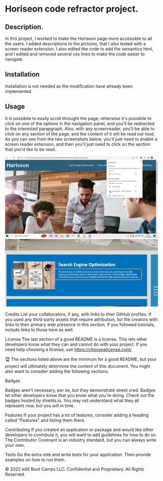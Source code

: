 # Horiseon code refractor project.

## Description.
In this project, I worked to make the Horiseon page more accessible to all the users. I added descriptions to the pictures, that I also tested with a screen reader extension. I also edited the code to add the semantics html, and I edited and removed several css lines to make the code easier to navigate.

## Installation
Installation is not needed as the modification have already been implemented.

## Usage
It is possibile to easily scroll throught the page; otherwise it's possibile to click on one of the options in the navigation panel, and you'll be redirected to the interested parapgraph.
Also, with any screenreader, you'll be able to click on any section of the page, and the content of it will be read out loud. 
As you can see from the two screenshots below, you'll just need to enable a screen reader extension, and then you'll just need to click on the section that you'd like to be read.

![alt text](assets/images/screen-reader.png)
![alt text](assets/images/selection.png)



Credits
List your collaborators, if any, with links to their GitHub profiles.
If you used any third-party assets that require attribution, list the creators with links to their primary web presence in this section.
If you followed tutorials, include links to those here as well.

License
The last section of a good README is a license. This lets other developers know what they can and cannot do with your project. If you need help choosing a license, use https://choosealicense.com/

🏆 The sections listed above are the minimum for a good README, but your project will ultimately determine the content of this document. You might also want to consider adding the following sections.

Badges

Badges aren't necessary, per se, but they demonstrate street cred. Badges let other developers know that you know what you're doing. Check out the badges hosted by shields.io. You may not understand what they all represent now, but you will in time.

Features
If your project has a lot of features, consider adding a heading called "Features" and listing them there.

Contributing
If you created an application or package and would like other developers to contribute it, you will want to add guidelines for how to do so. The Contributor Covenant is an industry standard, but you can always write your own.

Tests
Go the extra mile and write tests for your application. Then provide examples on how to run them.

© 2022 edX Boot Camps LLC. Confidential and Proprietary. All Rights Reserved.
